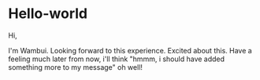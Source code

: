 # Hello-world

Hi,

I'm Wambui. Looking forward to this experience. 
Excited about this.
Have a feeling much later from now, i'll think "hmmm, i should have added something more to my message" oh well!
